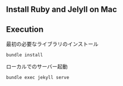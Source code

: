 




## Install Ruby and Jelyll on Mac





## Execution

最初の必要なライブラリのインストール

`bundle install`

 
ローカルでのサーバー起動

`bundle exec jekyll serve`

